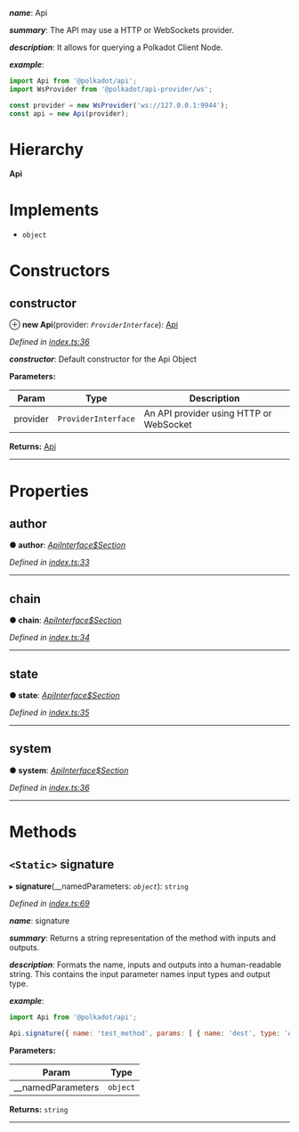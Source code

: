 

*__name__*: Api

*__summary__*: The API may use a HTTP or WebSockets provider.

*__description__*: It allows for querying a Polkadot Client Node.

*__example__*:   
```javascript
import Api from '@polkadot/api';
import WsProvider from '@polkadot/api-provider/ws';

const provider = new WsProvider('ws://127.0.0.1:9944');
const api = new Api(provider);
```

# Hierarchy

**Api**

# Implements

* `object`

# Constructors

<a id="constructor"></a>

##  constructor

⊕ **new Api**(provider: *`ProviderInterface`*): [Api](_index_.api.md)

*Defined in [index.ts:36](https://github.com/polkadot-js/api/blob/ae54a71/packages/api/src/index.ts#L36)*

*__constructor__*: Default constructor for the Api Object

**Parameters:**

| Param | Type | Description |
| ------ | ------ | ------ |
| provider | `ProviderInterface` |  An API provider using HTTP or WebSocket |

**Returns:** [Api](_index_.api.md)

___

# Properties

<a id="author"></a>

##  author

**● author**: *[ApiInterface$Section](../modules/_types_d_.md#apiinterface_section)*

*Defined in [index.ts:33](https://github.com/polkadot-js/api/blob/ae54a71/packages/api/src/index.ts#L33)*

___
<a id="chain"></a>

##  chain

**● chain**: *[ApiInterface$Section](../modules/_types_d_.md#apiinterface_section)*

*Defined in [index.ts:34](https://github.com/polkadot-js/api/blob/ae54a71/packages/api/src/index.ts#L34)*

___
<a id="state"></a>

##  state

**● state**: *[ApiInterface$Section](../modules/_types_d_.md#apiinterface_section)*

*Defined in [index.ts:35](https://github.com/polkadot-js/api/blob/ae54a71/packages/api/src/index.ts#L35)*

___
<a id="system"></a>

##  system

**● system**: *[ApiInterface$Section](../modules/_types_d_.md#apiinterface_section)*

*Defined in [index.ts:36](https://github.com/polkadot-js/api/blob/ae54a71/packages/api/src/index.ts#L36)*

___

# Methods

<a id="signature"></a>

## `<Static>` signature

▸ **signature**(__namedParameters: *`object`*): `string`

*Defined in [index.ts:69](https://github.com/polkadot-js/api/blob/ae54a71/packages/api/src/index.ts#L69)*

*__name__*: signature

*__summary__*: Returns a string representation of the method with inputs and outputs.

*__description__*: Formats the name, inputs and outputs into a human-readable string. This contains the input parameter names input types and output type.

*__example__*:   
```javascript
import Api from '@polkadot/api';

Api.signature({ name: 'test_method', params: [ { name: 'dest', type: 'Address' } ], type: 'Address' }); // => test_method (dest: Address): Address
```

**Parameters:**

| Param | Type |
| ------ | ------ |
| __namedParameters | `object` |

**Returns:** `string`

___

